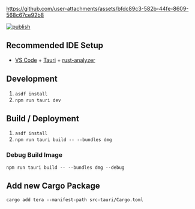 https://github.com/user-attachments/assets/bfdc89c3-582b-44fe-8609-568c67ce92b8

[![publish](https://github.com/brand-it/reelix/actions/workflows/tauri-build.yml/badge.svg?branch=release)](https://github.com/brand-it/reelix/actions/workflows/tauri-build.yml)

## Recommended IDE Setup

- [VS Code](https://code.visualstudio.com/) + [Tauri](https://marketplace.visualstudio.com/items?itemName=tauri-apps.tauri-vscode) + [rust-analyzer](https://marketplace.visualstudio.com/items?itemName=rust-lang.rust-analyzer)


## Development

1. `asdf install`
2. `npm run tauri dev`


## Build / Deployment

1. `asdf install`
2. `npm run tauri build -- --bundles dmg`


### Debug Build Image
```shell
npm run tauri build -- --bundles dmg --debug
```

## Add new Cargo Package

```shell
cargo add tera --manifest-path src-tauri/Cargo.toml
```
